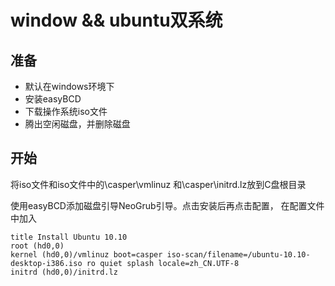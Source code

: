 # window && ubuntu双系统

## 准备
- 默认在windows环境下
- 安装easyBCD
- 下载操作系统iso文件
- 腾出空闲磁盘，并删除磁盘

## 开始
将iso文件和iso文件中的\casper\vmlinuz 和\casper\initrd.lz放到C盘根目录

使用easyBCD添加磁盘引导NeoGrub引导。点击安装后再点击配置，
在配置文件中加入
```
title Install Ubuntu 10.10
root (hd0,0)
kernel (hd0,0)/vmlinuz boot=casper iso-scan/filename=/ubuntu-10.10-desktop-i386.iso ro quiet splash locale=zh_CN.UTF-8
initrd (hd0,0)/initrd.lz
```
